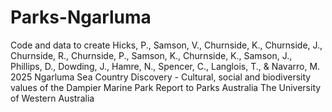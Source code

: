 # Parks-Ngarluma

Code and data to create
Hicks, P., Samson, V., Churnside, K., Churnside, J., Churnside, R., Churnside, P., Samson, K., Churnside, K., Samson, J., Phillips, D., Dowding, J., Hamre, N., Spencer, C., Langlois, T., & Navarro, M.
2025
Ngarluma Sea Country Discovery - Cultural, social and biodiversity values of the Dampier Marine Park
Report to Parks Australia
The University of Western Australia



